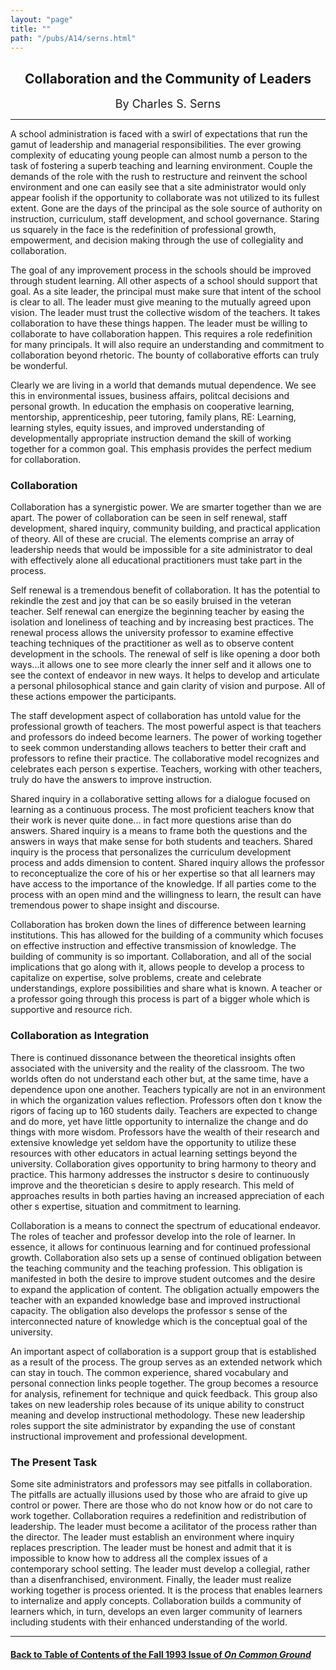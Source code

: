 ```yaml
---
layout: "page"
title: ""
path: "/pubs/A14/serns.html"
---
```

<main>
<center>
<h2>Collaboration and the Community of Leaders
</h2>
<p><font size="+1">By Charles S. Serns
</font>
</p></center>
<hr/>
A  school administration is faced with a swirl of expectations that run
the gamut of leadership and managerial responsibilities. The ever growing
complexity of educating young people can almost numb a person to the task
of fostering a superb teaching and learning environment. Couple the
demands of the role with the rush to restructure and reinvent the school
environment and one can easily see that a site administrator would only
appear foolish if the opportunity to collaborate was not utilized to its
fullest extent. Gone are the days of the principal as the sole source of
authority on instruction, curriculum, staff development, and school
governance. Staring us squarely in the face is the redefinition of
professional growth, empowerment, and decision making through the use of
collegiality and collaboration.
<p>
The goal of any improvement process in the schools should be
improved through student learning. All other aspects of a school should
support that goal. As a site leader, the principal must make sure that
intent of the school is clear to all. The leader must give meaning to the
mutually agreed upon vision. The leader must trust the collective wisdom
of the teachers. It takes collaboration to have these things happen. The
leader must be willing to collaborate to have collaboration happen. This
requires a role redefinition for many principals. It will also require an
understanding and commitment to collaboration beyond rhetoric. The bounty
of collaborative efforts can truly be wonderful. 
</p><p>
Clearly we are living in a world that demands mutual dependence.
We see this in environmental issues, business affairs, politcal decisions
and personal growth. In education the emphasis on cooperative learning,
mentorship, apprenticeship, peer tutoring, family plans, RE: Learning,
learning styles, equity issues, and improved understanding of
developmentally appropriate instruction demand the skill of working
together for a common goal. This emphasis provides the perfect medium for
collaboration.
</p><h3>Collaboration</h3>
Collaboration has a synergistic power. We are smarter together
than we are apart. The power of collaboration can be seen in self renewal,
staff development, shared inquiry, community building, and practical
application of theory. All of these are crucial. The elements comprise an
array of leadership needs that would be impossible for a site
administrator to deal with effectively alone all educational practitioners
must take part in the process.
<p>	Self renewal is a tremendous benefit of collaboration. It has the
potential to rekindle the zest and joy that can be so easily bruised in
the veteran teacher. Self renewal can energize the beginning teacher by
easing the isolation and loneliness of teaching and by increasing best
practices. The renewal process allows the university professor to examine
effective teaching techniques of the practitioner as well as to observe
content development in the schools. The renewal of self is like opening a
door both ways...it allows one to see more clearly the inner self and it
allows one to see the context of endeavor in new ways. It helps to develop
and articulate a personal philosophical stance and gain clarity of vision
and purpose. All of these actions empower the participants.
</p><p>	The staff development aspect of collaboration has untold value for
the professional growth of teachers. The most powerful aspect is that
teachers and professors do indeed become learners. The power of working
together to seek common understanding allows teachers to better their
craft and professors to refine their practice. The collaborative model
recognizes and celebrates each person s expertise. Teachers, working with
other teachers, truly do have the answers to improve instruction.
</p><p>	Shared inquiry in a collaborative setting allows for a dialogue
focused on learning as a continuous process. The most proficient teachers
know that their work is never quite done... in fact more questions arise
than do answers. Shared inquiry is a means to frame both the questions and
the answers in ways that make sense for both students and teachers. Shared
inquiry is the process that personalizes the curriculum development
process and adds dimension to content. Shared inquiry allows the professor
to reconceptualize the core of his or her expertise so that all learners
may have access to the importance of the knowledge. If all parties come to
the process with an open mind and the willingness to learn, the result can
have tremendous power to shape insight and discourse.
</p><p>	Collaboration has broken down the lines of difference between
learning institutions. This has allowed for the building of a community
which focuses on effective instruction and effective transmission of
knowledge. The building of community is so important. Collaboration, and
all of the social implications that go along with it, allows people to
develop a process to capitalize on expertise, solve problems, create and
celebrate understandings, explore possibilities and share what is known. A
teacher or a professor going through this process is part of a bigger
whole which is supportive and resource rich.
</p><h3>Collaboration as Integration</h3>
There is continued dissonance between the theoretical insights
often associated with the university and the reality of the classroom. The
two worlds often do not understand each other but, at the same time, have
a dependence upon one another. Teachers typically are not in an
environment in which the organization values reflection. Professors often
don t know the rigors of facing up to 160 students daily. Teachers are
expected to change and do more, yet have little opportunity to internalize
the change and do things with more wisdom. Professors have the wealth of
their research and extensive knowledge yet seldom have the opportunity to
utilize these resources with other educators in actual learning settings
beyond the university. Collaboration gives opportunity to bring harmony to
theory and practice. This harmony addresses the instructor s desire to
continuously improve and the theoretician s desire to apply research. This
meld of approaches results in both parties having an increased
appreciation of each other s expertise, situation and commitment to
learning.
<p>	Collaboration is a means to connect the spectrum of educational
endeavor. The roles of teacher and professor develop into the role of
learner. In essence, it allows for continuous learning and for continued
professional growth. Collaboration also sets up a sense of continued
obligation between the teaching community and the teaching profession.
This obligation is manifested in both the desire to improve student
outcomes and the desire to expand the application of content. The
obligation actually empowers the teacher with an expanded knowledge base
and improved instructional capacity. The obligation also develops the
professor s sense of the interconnected nature of knowledge which is the
conceptual goal of the university.
</p><p>	An important aspect of collaboration is a support group that is
established as a result of the process. The group serves as an extended
network which can stay in touch. The common experience, shared vocabulary
and personal connection links people together. The group becomes a
resource for analysis, refinement for technique and quick feedback. This
group also takes on new leadership roles because of its unique ability to
construct meaning and develop instructional methodology. These new
leadership roles support the site administrator by expanding the use of
constant instructional improvement and professional development.
</p><h3>The Present Task</h3>
Some site administrators and professors may see pitfalls in
collaboration. The pitfalls are actually illusions used by those who are
afraid to give up control or power. There are those who do not know how or
do not care to work together. Collaboration requires a redefinition and
redistribution of leadership. The leader must become a acilitator of the
process rather than the director. The leader must establish an environment
where inquiry replaces prescription. The leader must be honest and admit
that it is impossible to know how to address all the complex issues of a
contemporary school setting. The leader must develop a collegial, rather
than a disenfranchised, environment. Finally, the leader must realize
working together is process oriented. It is the process that enables
learners to internalize and apply concepts. Collaboration builds a
community of learners which, in turn, develops an even larger community of
learners including students with their enhanced understanding of the
world.
<hr/>
<h4><a href=".\">Back to
Table of Contents of the Fall 1993 Issue of <i>On Common
Ground</i></a>
</h4>
</main>
